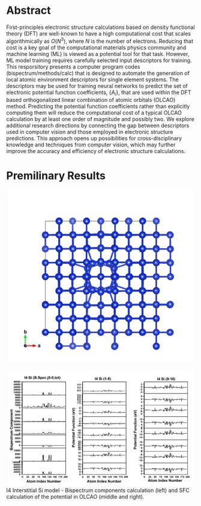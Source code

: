 # Abstract 
First-principles electronic structure calculations based on density functional theory (DFT) are well-known to have a high computational cost that scales algorithmically as $O(N^3)$, where $N$ is the number of electrons. Reducing that cost is a key goal of the computational materials physics community and machine learning (ML) is viewed as a potential tool for that task. However, ML model training requires carefully selected input descriptors for training. This resporsitory presents a computer program codes (bispectrum/methods/calc) that is designed to automate the generation of local atomic environment descriptors for single element systems. The descriptors may be used for training neural networks to predict the set of electronic potential function coefficients, $\{A_i\}$, that are used within the DFT based orthogonalized linear combination of atomic orbitals (OLCAO) method. Predicting the potential function coefficients rather than explicitly computing them will reduce the computational cost of a typical OLCAO calculation by at least one order of magnitude and possibly two. We explore additional research directions by connecting the gap between descriptors used in computer vision and those employed in electronic structure predictions. This approach opens up possibilities for cross-disciplinary knowledge and techniques from computer vision, which may further improve the accuracy and efficiency of electronic structure calculations.
# Premilinary Results


![Example](https://github.com/dtht2d/bispectrum_component/blob/main/plots/various-si-models-testing/cif-files/I4-si.png)

![plot](https://github.com/dtht2d/bispectrum_component/blob/main/figures/I4-si-origin.png)
I4 Interstitial Si model - Bispectrum components calculation (left) and SFC calculation of the potential in OLCAO (middle and right).
